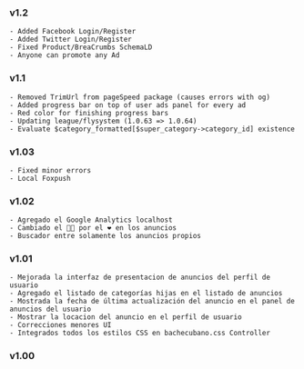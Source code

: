 ### v1.2

    - Added Facebook Login/Register
    - Added Twitter Login/Register
    - Fixed Product/BreaCrumbs SchemaLD
    - Anyone can promote any Ad

### v1.1

    - Removed TrimUrl from pageSpeed package (causes errors with og)  
    - Added progress bar on top of user ads panel for every ad  
    - Red color for finishing progress bars  
    - Updating league/flysystem (1.0.63 => 1.0.64)  
    - Evaluate $category_formatted[$super_category->category_id] existence  

### v1.03

    - Fixed minor errors  
    - Local Foxpush  

### v1.02

    - Agregado el Google Analytics localhost  
    - Cambiado el 👍🏼 por el ❤ en los anuncios  
    - Buscador entre solamente los anuncios propios  

### v1.01

    - Mejorada la interfaz de presentacion de anuncios del perfil de usuario  
    - Agregado el listado de categorías hijas en el listado de anuncios  
    - Mostrada la fecha de última actualización del anuncio en el panel de anuncios del usuario  
    - Mostrar la locacion del anuncio en el perfil de usuario  
    - Correcciones menores UI  
    - Integrados todos los estilos CSS en bachecubano.css Controller  

### v1.00

